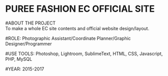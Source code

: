 # PUREE FASHION EC OFFICIAL SITE #

#ABOUT THE PROJECT<br>
To make a whole EC site contents and official website design/layout.

#ROLE: Photographic Assistant/Coordinate Planner/Graphic Designer/Programmer

#USE TOOLS: Photoshop, Lightroom, SublimeText, HTML, CSS, Javascript, PHP, MySQL

#YEAR: 2015-2017
